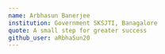 ```yaml
---
name: Arbhasun Banerjee
institution: Government SKSJTI, Banagalore
quote: A small step for greater success
github_user: aRbhaSun20
---
```

